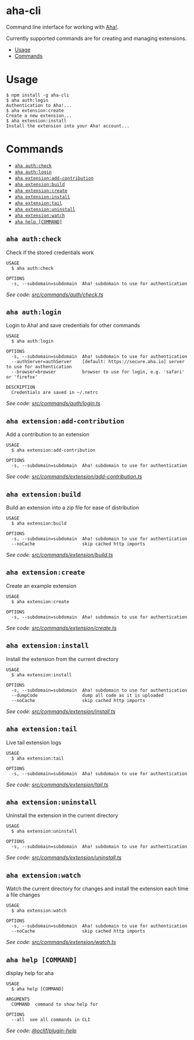 aha-cli
=======

Command line interface for working with [Aha!](https://www.aha.io).

Currently supported commands are for creating and managing extensions. 

<!-- toc -->
* [Usage](#usage)
* [Commands](#commands)
<!-- tocstop -->
# Usage
```sh-session
$ npm install -g aha-cli
$ aha auth:login
Authentication to Aha!...
$ aha extension:create
Create a new extension...
$ aha extension:install
Install the extension into your Aha! account...
```
# Commands
<!-- commands -->
* [`aha auth:check`](#aha-authcheck)
* [`aha auth:login`](#aha-authlogin)
* [`aha extension:add-contribution`](#aha-extensionadd-contribution)
* [`aha extension:build`](#aha-extensionbuild)
* [`aha extension:create`](#aha-extensioncreate)
* [`aha extension:install`](#aha-extensioninstall)
* [`aha extension:tail`](#aha-extensiontail)
* [`aha extension:uninstall`](#aha-extensionuninstall)
* [`aha extension:watch`](#aha-extensionwatch)
* [`aha help [COMMAND]`](#aha-help-command)

## `aha auth:check`

Check if the stored credentials work

```
USAGE
  $ aha auth:check

OPTIONS
  -s, --subdomain=subdomain  Aha! subdomain to use for authentication
```

_See code: [src/commands/auth/check.ts](https://github.com/aha-app/aha-cli/blob/v1.10.0/src/commands/auth/check.ts)_

## `aha auth:login`

Login to Aha! and save credentials for other commands

```
USAGE
  $ aha auth:login

OPTIONS
  -s, --subdomain=subdomain  Aha! subdomain to use for authentication
  --authServer=authServer    [default: https://secure.aha.io] server to use for authentication
  --browser=browser          browser to use for login, e.g. 'safari' or 'firefox'

DESCRIPTION
  Credentials are saved in ~/.netrc
```

_See code: [src/commands/auth/login.ts](https://github.com/aha-app/aha-cli/blob/v1.10.0/src/commands/auth/login.ts)_

## `aha extension:add-contribution`

Add a contribution to an extension

```
USAGE
  $ aha extension:add-contribution

OPTIONS
  -s, --subdomain=subdomain  Aha! subdomain to use for authentication
```

_See code: [src/commands/extension/add-contribution.ts](https://github.com/aha-app/aha-cli/blob/v1.10.0/src/commands/extension/add-contribution.ts)_

## `aha extension:build`

Build an extension into a zip file for ease of distribution

```
USAGE
  $ aha extension:build

OPTIONS
  -s, --subdomain=subdomain  Aha! subdomain to use for authentication
  --noCache                  skip cached http imports
```

_See code: [src/commands/extension/build.ts](https://github.com/aha-app/aha-cli/blob/v1.10.0/src/commands/extension/build.ts)_

## `aha extension:create`

Create an example extension

```
USAGE
  $ aha extension:create

OPTIONS
  -s, --subdomain=subdomain  Aha! subdomain to use for authentication
```

_See code: [src/commands/extension/create.ts](https://github.com/aha-app/aha-cli/blob/v1.10.0/src/commands/extension/create.ts)_

## `aha extension:install`

Install the extension from the current directory

```
USAGE
  $ aha extension:install

OPTIONS
  -s, --subdomain=subdomain  Aha! subdomain to use for authentication
  --dumpCode                 dump all code as it is uploaded
  --noCache                  skip cached http imports
```

_See code: [src/commands/extension/install.ts](https://github.com/aha-app/aha-cli/blob/v1.10.0/src/commands/extension/install.ts)_

## `aha extension:tail`

Live tail extension logs

```
USAGE
  $ aha extension:tail

OPTIONS
  -s, --subdomain=subdomain  Aha! subdomain to use for authentication
```

_See code: [src/commands/extension/tail.ts](https://github.com/aha-app/aha-cli/blob/v1.10.0/src/commands/extension/tail.ts)_

## `aha extension:uninstall`

Uninstall the extension in the current directory

```
USAGE
  $ aha extension:uninstall

OPTIONS
  -s, --subdomain=subdomain  Aha! subdomain to use for authentication
```

_See code: [src/commands/extension/uninstall.ts](https://github.com/aha-app/aha-cli/blob/v1.10.0/src/commands/extension/uninstall.ts)_

## `aha extension:watch`

Watch the current directory for changes and install the extension each time a file changes

```
USAGE
  $ aha extension:watch

OPTIONS
  -s, --subdomain=subdomain  Aha! subdomain to use for authentication
  --noCache                  skip cached http imports
```

_See code: [src/commands/extension/watch.ts](https://github.com/aha-app/aha-cli/blob/v1.10.0/src/commands/extension/watch.ts)_

## `aha help [COMMAND]`

display help for aha

```
USAGE
  $ aha help [COMMAND]

ARGUMENTS
  COMMAND  command to show help for

OPTIONS
  --all  see all commands in CLI
```

_See code: [@oclif/plugin-help](https://github.com/oclif/plugin-help/blob/v3.1.0/src/commands/help.ts)_
<!-- commandsstop -->
